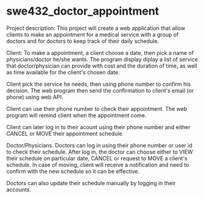 # swe432_doctor_appointment

Project description:
This project will create a web application that allow clients to make an appointment for a 
medical service with a group of doctors and for doctors to keep track of their daily schedule.

Client:
To make a appointment, a client choose a date, then pick a name of physicians/doctor he/she wants.
The program display diplay a list of service that doctor/physician can provide with cost and
the duration of time, as well as time available for the client's chosen date.

Client pick the service he needs, then using phone number to confirm his decision.  The web program then
send the confirmation to client's email (or phone) using web API.

Client can use their phone number to check their appointment. The web program will remind client when 
the appointment come.

Client can later log in to their acount using their phone number and either CANCEL or MOVE their appointment schedule.

Doctor/Physicians.
Doctors can log in using their phone number or user id to check their schedule. After log in, the doctor 
can choose either to VIEW their schedule on particular date, CANCEL or request to MOVE a client's schedule.
In case of moving, client will receive a notification and need to confirm with the new schedule so it can 
be effective.

Doctors can also update their schedule manually by logging in their accounts. 
